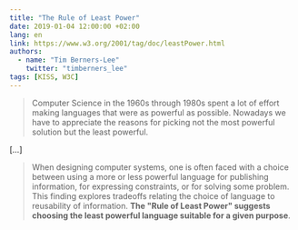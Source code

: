 ```yaml
---
title: "The Rule of Least Power"
date: 2019-01-04 12:00:00 +02:00
lang: en
link: https://www.w3.org/2001/tag/doc/leastPower.html
authors:
  - name: "Tim Berners-Lee"
    twitter: "timberners_lee"
tags: [KISS, W3C]
---
```


> Computer Science in the 1960s through 1980s spent a lot of effort making languages that were as powerful as possible. Nowadays we have to appreciate the reasons for picking not the most powerful solution but the least powerful.

[…]

> When designing computer systems, one is often faced with a choice between using a more or less powerful language for publishing information, for expressing constraints, or for solving some problem. This finding explores tradeoffs relating the choice of language to reusability of information. **The "Rule of Least Power" suggests choosing the least powerful language suitable for a given purpose**.
